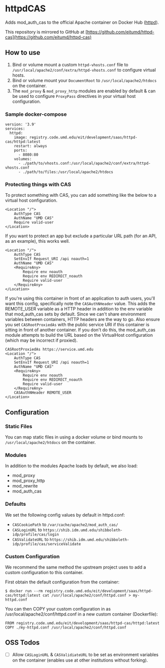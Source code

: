 # httpdCAS

Adds mod_auth_cas to the official Apache container on Docker Hub ([httpd](https://hub.docker.com/_/httpd)).

This repository is mirrored to GitHub at [https://github.com/eitumd/httpd-cas](https://github.com/eitumd/httpd-cas)

## How to use

1. Bind or volume mount a custom `httpd-vhosts.conf` file to `/usr/local/apache2/conf/extra/httpd-vhosts.conf` to configure virtual hosts.
2. Bind or volume mount your `DocumentRoot` to `/usr/local/apache2/htdocs` on the container.
3. The `mod_proxy` & `mod_proxy_http` modules are enabled by default & can be used to configure `ProxyPass` directives in your virtual host configuration.

### Sample docker-compose

```
version: '3.9'
services:
  httpd:
    image: registry.code.umd.edu/eit/development/saas/httpd-cas/httpd:latest
    restart: always
    ports:
      - 8080:80
    volumes:
      - ./path/to/vhosts.conf:/usr/local/apache2/conf/extra/httpd-vhosts.conf
      - ./path/to/files:/usr/local/apache2/htdocs
```

### Protecting things with CAS

To protect something with CAS, you can add something like the below to a virtual host configuration.

```
<Location "/">
    AuthType CAS
    AuthName "UMD CAS"
    Require valid-user
</Location>
```

If you want to protect an app but exclude a particular URL path (for an API, as an example), this works well.

```
<Location "/">
    AuthType CAS
    SetEnvIf Request_URI /api noauth=1
    AuthName "UMD CAS"
    <RequireAny>
        Require env noauth
        Require env REDIRECT_noauth
        Require valid-user
    </RequireAny>
</Location>
```

If you're using this container in front of an application to auth users, you'll want this config, specifically note the `CASAuthNHeader` value. This adds the REMOTE_USER variable as a HTTP header in addition to the env variable that mod_auth_cas sets by default. Since we can't share environment variables between containers, HTTP headers are the way to go. Also ensure you set `CASRootProxiedAs` with the public service URI if this container is sitting in front of another container. If you don't do this, the mod_auth_cas module attempts to build the URL based on the VirtualHost configuration (which may be incorrect if proxied).

```
CASRootProxiedAs https://service.umd.edu
<Location "/">
    AuthType CAS
    SetEnvIf Request_URI /api noauth=1
    AuthName "UMD CAS"
    <RequireAny>
        Require env noauth
        Require env REDIRECT_noauth
        Require valid-user
    </RequireAny>
    CASAuthNHeader REMOTE_USER
</Location>
```

## Configuration

### Static Files

You can map static files in using a docker volume or bind mounts to `/usr/local/apache2/htdocs` on the container.

### Modules

In addition to the modules Apache loads by default, we also load:

* mod_proxy
* mod_proxy_http
* mod_rewrite
* mod_auth_cas

### Defaults

We set the following config values by default in httpd.conf:

* `CASCookiePath` to `/var/cache/apache2/mod_auth_cas/`
* `CASLoginURL` to `https://shib.idm.umd.edu/shibboleth-idp/profile/cas/login`
* `CASValidateURL` to `https://shib.idm.umd.edu/shibboleth-idp/profile/cas/serviceValidate`

### Custom Configuration

We recommend the same method the upstream project uses to add a custom configuration to this container.

First obtain the default configuration from the container:

`$ docker run --rm registry.code.umd.edu/eit/development/saas/httpd-cas/httpd:latest cat /usr/local/apache2/conf/httpd.conf > my-httpd.conf`

You can then COPY your custom configuration in as /usr/local/apache2/conf/httpd.conf in a new custom container (Dockerfile):

```
FROM registry.code.umd.edu/eit/development/saas/httpd-cas/httpd:latest
COPY ./my-httpd.conf /usr/local/apache2/conf/httpd.conf
```

## OSS Todos
- [ ] Allow `CASLoginURL` & `CASValidiateURL` to be set as environment variables on the container (enables use at other institutions without forking).

